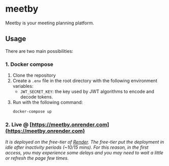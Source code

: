 # meetby
Meetby is your meeting planning platform.

## Usage
There are two main possibilities:

### 1. Docker compose
1. Clone the repository
2. Create a `.env` file in the root directory with the following environment variables:
    - `JWT_SECRET_KEY`: the key used by JWT algorithms to encode and decode tokens.
3. Run with the following command:
    ``` bash
    docker-compose up
    ```

### 2. Live @ [https://meetby.onrender.com](https://meetby.onrender.com)
*It is deployed on the free-tier of [Render](https://render.com/). The free-tier put the deployment in idle after inactivity periods (~10/15 mins). For this reason, in the first access, you may experience some delays and you may need to wait a little or refresh the page few times.*